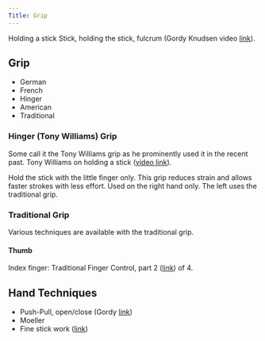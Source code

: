 ```yaml
---
Title: Grip
---
```

Holding a stick
Stick, holding the stick, fulcrum (Gordy Knudsen video [link](https://www.youtube.com/watch?v=4KINRsm0yhQ)).

## Grip

- German
- French
- Hinger
- American
- Traditional

### Hinger (Tony Williams) Grip

Some call it the Tony Williams grip as he prominently used it in the recent past.
Tony Williams on holding a stick ([video link](https://youtu.be/7x5bAyLvzoE?t=24m25s)).

Hold the stick with the little finger only. This grip reduces strain and allows faster strokes with less effort.
Used on the right hand only. The left uses the traditional grip.

### Traditional Grip

Various techniques are available with the traditional grip.

#### Thumb

Index finger: Traditional Finger Control, part 2 ([link](https://www.youtube.com/watch?v=mzuwohqmQHg)) of 4.

## Hand Techniques

- Push-Pull, open/close (Gordy [link](http://gk-music.com/video-lessons.htm))
- Moeller
- Fine stick work ([link](http://www.drummerworld.com/Videos/kikofreitassnaredrum.html))
